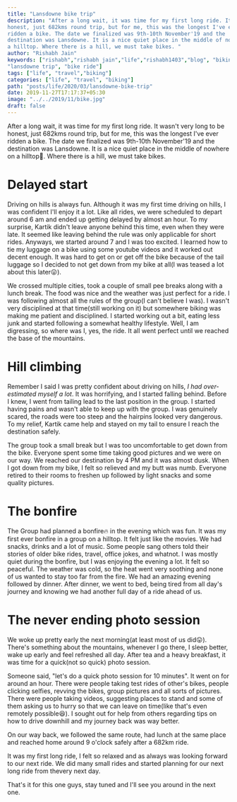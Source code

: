 ```yaml
---
title: "Lansdowne bike trip"
description: "After a long wait, it was time for my first long ride. It wasn't very long to be
honest, just 682kms round trip, but for me, this was the longest I've ever
ridden a bike. The date we finalized was 9th-10th November'19 and the
destination was Lansdowne. It is a nice quiet place in the middle of nowhere on
a hilltop. Where there is a hill, we must take bikes. "
author: "Rishabh Jain"
keywords: ["rishabh","rishabh jain","life","rishabh1403","blog", "biking",
"lansdowne trip", "bike ride"]
tags: ["life", "travel","biking"]
categories: ["life", "travel", "biking"]
path: "posts/life/2020/03/lansdowne-bike-trip"
date: 2019-11-27T17:17:37+05:30
image: "../../2019/11/bike.jpg"
draft: false
---
```

After a long wait, it was time for my first long ride. It wasn't very long to be
honest, just 682kms round trip, but for me, this was the longest I've ever
ridden a bike. The date we finalized was 9th-10th November'19 and the
destination was Lansdowne. It is a nice quiet place in the middle of nowhere on
a hilltop:sunrise_over_mountains:. Where there is a hill, we must take bikes. 
<!--more-->

# Delayed start

Driving on hills is always fun. Although it was my first time driving on hills,
I was confident I'll enjoy it a lot. Like all rides, we were scheduled to depart
around 6 am and ended up getting delayed by almost an hour. To my surprise,
Kartik didn't leave anyone behind this time, even when they were late. It seemed
like leaving behind the rule was only applicable for short rides. Anyways, we
started around 7 and I was too excited. I learned how to tie my luggage on a
bike using some youtube videos and it worked out decent enough. It was hard to
get on or get off the bike because of the tail luggage so I decided to not get
down from my bike at all(I was teased a lot about this later:stuck_out_tongue:). 

We crossed multiple cities, took a couple of small pee breaks along with a lunch
break. The food was nice and the weather was just perfect for a ride. I was
following almost all the rules of the group(I can't believe I was). I wasn't
very disciplined at that time(still working on it) but somewhere biking was making
me patient and disciplined. I started working out a bit, eating less junk and
started following a somewhat healthy lifestyle. Well, I am digressing, so where
was I, yes, the ride. It all went perfect until we reached the base of the
mountains.

# Hill climbing

Remember I said I was pretty confident about driving on hills, *I had
over-estimated myself a lot*. It was horrifying, and I started falling behind.
Before I knew, I went from tailing lead to the last position in the group. I
started having pains and wasn't able to keep up with the group. I was genuinely
scared, the roads were too steep and the hairpins looked very dangerous. To my
relief, Kartik came help and stayed on my tail to ensure I reach the destination
safely. 

The group took a small break but I was too uncomfortable to get down from the
bike. Everyone spent some time taking good pictures and we were on our way. We
reached our destination by 4 PM and it was almost dusk. When I got down from my
bike, I felt so relieved and my butt was numb. Everyone retired to their rooms to
freshen up followed by light snacks and some quality pictures.

# The bonfire

The Group had planned a bonfire:fire: in the evening which was fun. It was my
first ever bonfire in a group on a hilltop. It felt just like the movies. We
had snacks, drinks and a lot of music. Some people sang others told their stories
of older bike rides, travel, office jokes, and whatnot. I was mostly quiet
during the bonfire, but I was enjoying the evening a lot. It felt so peaceful.
The weather was cold, so the heat went very soothing and none of us
wanted to stay too far from the fire. We had an amazing evening followed by
dinner. After dinner, we went to bed, being tired from all day's journey and
knowing we had another full day of a ride ahead of us.

# The never ending photo session

We woke up pretty early the next morning(at least most of us did:stuck_out_tongue:). There's something
about the mountains, whenever I go there, I sleep better, wake up early and feel
refreshed all day. After tea and a heavy breakfast, it was time for a quick(not
so quick) photo session.

Someone said, "let's do a quick photo session for 10 minutes". It went on for
around an hour. There were people taking test rides of other's bikes, people
clicking selfies, revving the bikes, group pictures and all sorts of pictures.
There were people taking videos, suggesting places to stand and some of them
asking us to hurry so that we can leave on time(like that's even remotely
possible:laughing:). I sought out for help from others regarding tips on how to drive
downhill and my journey back was way better.

On our way back, we followed the same route, had lunch at the same place and
reached home around 9 o'clock safely after a 682km ride.

It was my first long ride, I felt so relaxed and as always was looking forward
to our next ride. We did many small rides and started planning for our next long
ride from thevery next day. 

That's it for this one guys, stay tuned and I'll see you around in the next one.
